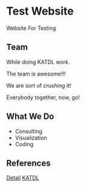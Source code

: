# Test Website

Website For Testing

## Team

While doing KATDL work.

The team is awesome!!!

We are sort of *crushing* it!

Everybody together, now, go!

## What We Do

- Consulting
- Visualization
- Coding

## References

[Detail](Detail.md)
[KATDL](https://katdl.com)
